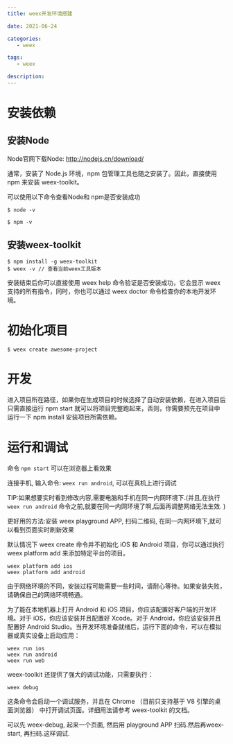 ```yaml
---
title: weex开发环境搭建

date: 2021-06-24

categories: 
   - weex

tags: 
   - weex 

description: 
---
```



# 安装依赖

## 安装Node

Node官网下载Node: http://nodejs.cn/download/


通常，安装了 Node.js 环境，npm 包管理工具也随之安装了。因此，直接使用 npm 来安装 weex-toolkit。

可以使用以下命令查看Node和 npm是否安装成功
```
$ node -v

$ npm -v
```


## 安装weex-toolkit


```shell
$ npm install -g weex-toolkit
$ weex -v // 查看当前weex工具版本
```

安装结束后你可以直接使用 weex help 命令验证是否安装成功，它会显示 weex 支持的所有指令，同时，你也可以通过 weex doctor 命令检查你的本地开发环境。


# 初始化项目


`$ weex create awesome-project`


# 开发

进入项目所在路径，如果你在生成项目的时候选择了自动安装依赖，在进入项目后只需直接运行 npm start 就可以将项目完整跑起来，否则，你需要预先在项目中运行一下 npm install 安装项目所需依赖。


# 运行和调试

命令 `npm start` 可以在浏览器上看效果

连接手机, 输入命令: `weex run android`, 可以在真机上进行调试

TIP:如果想要实时看到修改内容,需要电脑和手机在同一内网环境下.(并且,在执行`weex run android` 命令之前,就要在同一内网环境了啊,后面再调整网络无法生效. )


更好用的方法:安装 weex playground APP, 扫码二维码, 在同一内网环境下,就可以看到页面实时刷新效果



默认情况下 weex create 命令并不初始化 iOS 和 Android 项目，你可以通过执行 weex platform add 来添加特定平台的项目。

```
weex platform add ios
weex platform add android
```

由于网络环境的不同，安装过程可能需要一些时间，请耐心等待。如果安装失败，请确保自己的网络环境畅通。

为了能在本地机器上打开 Android 和 iOS 项目，你应该配置好客户端的开发环境。对于 iOS，你应该安装并且配置好 Xcode。对于 Android，你应该安装并且配置好 Android Studio。当开发环境准备就绪后，运行下面的命令，可以在模拟器或真实设备上启动应用：

```
weex run ios
weex run android
weex run web
```

weex-toolkit 还提供了强大的调试功能，只需要执行：

```
weex debug
```

这条命令会启动一个调试服务，并且在 Chrome （目前只支持基于 V8 引擎的桌面浏览器） 中打开调试页面。详细用法请参考 weex-toolkit 的文档。



可以先 weex-debug, 起来一个页面, 然后用 playground APP 扫码.然后再weex-start, 再扫码.这样调试.